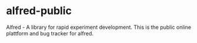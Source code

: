 alfred-public
=============

Alfred - A library for rapid experiment development. This is the public online plattform and bug tracker for alfred.